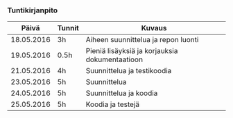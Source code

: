 ### Tuntikirjanpito
Päivä | Tunnit | Kuvaus
------- | -------- | --------
18.05.2016 | 3h | Aiheen suunnittelua ja repon luonti
19.05.2016 | 0.5h | Pieniä lisäyksiä ja korjauksia dokumentaatioon
21.05.2016 | 4h | Suunnittelua ja testikoodia
23.05.2016 | 5h | Suunnittelua
24.05.2016 | 5h | Suunnittelua ja koodia
25.05.2016 | 5h | Koodia ja testejä
